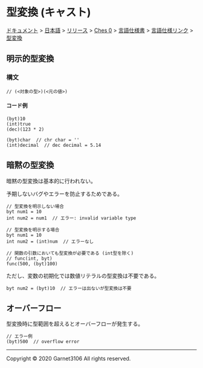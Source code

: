 # 型変換 (キャスト)

[ドキュメント](../../../../../../index.md) > [日本語](../../../../../index.md) > [リリース](../../../../index.md) > [Ches 0](../../../index.md) > [言語仕様書](../../index.md) > [言語仕様リンク](../index.md) > [型変換](./index.md)

## 明示的型変換

### 構文

```
// (<対象の型>)(<元の値>)
```

#### コード例

```
(byt)10
(int)true
(dec)(123 * 2)

(byt)char  // chr char = ''
(int)decimal  // dec decimal = 5.14
```

## 暗黙の型変換

暗黙の型変換は基本的に行われない。

予期しないバグやエラーを防止するためである。

```
// 型変換を明示しない場合
byt num1 = 10
int num2 = num1  // エラー: invalid variable type

// 型変換を明示する場合
byt num1 = 10
int num2 = (int)num  // エラーなし

// 関数の引数においても型変換が必要である (int型を除く)
// func(int, byt)
func(500, (byt)100)
```

ただし、変数の初期化では数値リテラルの型変換は不要である。

```
byt num2 = (byt)10  // エラーは出ないが型変換は不要
```

## オーバーフロー

型変換時に型範囲を超えるとオーバーフローが発生する。

```
// エラー例
(byt)500  // overflow error
```

---

Copyright © 2020 Garnet3106 All rights reserved.
